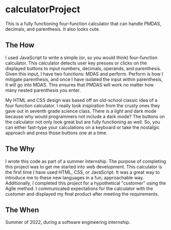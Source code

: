 # calculatorProject
This is a fully functioning four-function calculator that can handle PMDAS, decimals, and parenthesis. It also looks cute.

## The How
I used JavaScript to write a simple (or, so you would think) four-function calculator. This calculator detects user key presses or clicks on the displayed buttons to input numbers, decimals, operands, and parenthesis. Given this input, I have two functions: MDAS and perform. Perform is how I mitigate parenthesis, and once I have isolated the input within parenthesis, it will go into MDAS. This ensures that PMDAS will work no matter how many nested parenthesis you enter.

My HTML and CSS design was based off an old-school classic idea of a four function calculator. I really took inspiration from the crusty ones they gave out in seventh grade science class. There is a light and dark mode because why would programmers not include a dark mode? The buttons on the calculator not only look great but are fully functioning as well. So, you can either fast-type your calculations on a keyboard or take the nostalgic approach and press those buttons one at a time.

## The Why
I wrote this code as part of a summer internship. The purpose of completing this project was to get me started into web development. This calculator is the first time I have used HTML, CSS, or JavaScript. It was a great way to introduce me to these new languages in a fun, approachable way. Additionally, I completed this project for a hypothetical "customer" using the Agile method. I communicated expectations for the calculator with the customer and displayed my final product after meeting the requirements.

## The When
Summer of 2022, during a software engineering internship.
